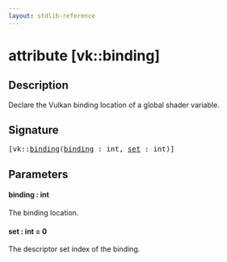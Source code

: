 ```yaml
---
layout: stdlib-reference
---
```


# attribute [vk::binding]

## Description

Declare the Vulkan binding location of a global shader variable.

## Signature

<pre>
[vk::<a href="vk_binding.md#decl-binding" class="code_param">binding</a>(<a href="vk_binding.md#decl-binding" class="code_param">binding</a> : <span class="code_keyword">int</span>, <a href="vk_binding.md#decl-set" class="code_keyword">set</a> : <span class="code_keyword">int</span>)]
</pre>

## Parameters

####  <a id="decl-binding"></a>binding  : int
The binding location.

####  <a id="decl-set"></a>set  : int = 0
The descriptor set index of the binding.



<script>
// Fix .md links to .html when on ReadTheDocs
if (window.location.hostname.includes('readthedocs') || 
    window.location.hostname.includes('rtfd.io')) {
  document.addEventListener('DOMContentLoaded', function() {
    const links = document.querySelectorAll('a');
    links.forEach(link => {
      const href = link.getAttribute('href');
      if (href && href.includes('.md')) {
        // This regex will handle .md links with or without fragment identifiers or query parameters
        link.href = link.href.replace(/(.+)\.md(#[^?]*)?(\?.*)?$/, '$1.html$2$3');
      }
    });
  });
}
</script>

